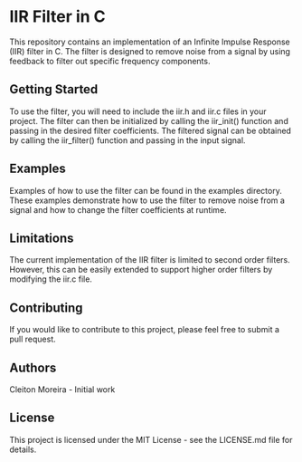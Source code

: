 # IIR Filter in C
This repository contains an implementation of an Infinite Impulse Response (IIR) filter in C. The filter is designed to remove noise from a signal by using feedback to filter out specific frequency components.

## Getting Started
To use the filter, you will need to include the iir.h and iir.c files in your project. The filter can then be initialized by calling the iir_init() function and passing in the desired filter coefficients. The filtered signal can be obtained by calling the iir_filter() function and passing in the input signal.

## Examples
Examples of how to use the filter can be found in the examples directory. These examples demonstrate how to use the filter to remove noise from a signal and how to change the filter coefficients at runtime.

## Limitations
The current implementation of the IIR filter is limited to second order filters. However, this can be easily extended to support higher order filters by modifying the iir.c file.

## Contributing
If you would like to contribute to this project, please feel free to submit a pull request.

## Authors
Cleiton Moreira - Initial work
## License
This project is licensed under the MIT License - see the LICENSE.md file for details.

